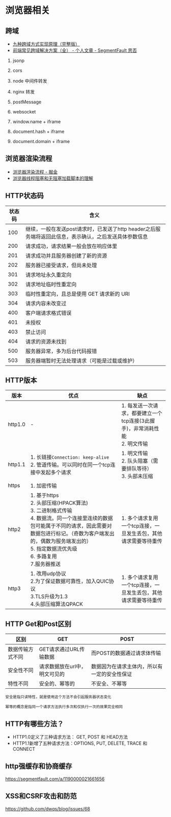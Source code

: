 <!--
 * @Author       : HyFun
 * @Date         : 2021-07-22 22:26:31
 * @Description  :
 * @LastEditors  : HyFun
 * @LastEditTime : 2021-08-24 15:14:05
-->

# 浏览器相关

## 跨域

- [九种跨域方式实现原理（完整版）](https://juejin.cn/post/6844903767226351623)
- [前端常见跨域解决方案（全） - 个人文章 - SegmentFault 思否](https://segmentfault.com/a/1190000011145364?utm_medium=referral&utm_source=tuicool)

1. jsonp

2. cors

3. node 中间件转发

4. nginx 转发

5. postMessage

6. websocket

7. window.name + iframe

8. document.hash + iframe

9. document.domain + iframe

## 浏览器渲染流程

- [浏览器渲染流程 - 掘金](https://juejin.im/post/5dcbbbbd6fb9a0606a206c14)
- [浏览器线程阻塞和无阻塞加载脚本的理解](https://segmentfault.com/a/1190000006143086)

## HTTP状态码

| 状态码 | 含义 |
| - | - |
| 100 | 继续，一般在发送post请求时，已发送了http header之后服务端将返回此信息，表示确认，之后发送具体参数信息 |
| 200 | 请求成功，请求结果一般会放在响应体里 |
| 201 | 请求成功并且服务器创建了新的资源 |
| 202 | 服务器已接受请求，但尚未处理 |
| 301 | 请求地址永久重定向 |
| 302 | 请求地址临时性重定向 |
| 303 | 临时性重定向，且总是使用 GET 请求新的 URI |
| 304 | 请求内容未改变过 |
| 400 | 客户端请求格式错误 |
| 401 | 未授权 |
| 403 | 禁止访问 |
| 404 | 请求的资源未找到 |
| 500 | 服务器异常，多为后台代码报错 |
| 503 | 服务器端暂时无法处理请求（可能是过载或维护） |


## HTTP版本

| 版本 | 优点 | 缺点 |
| - | - | - |
| http1.0 | - | 1. 每发送一次请求，都要建立一个tcp连接(3此握手)，非常消耗性能<br> 2. 明文传输 |
| http1.1 | 1. 长链接`Connection: keep-alive`<br>2. 管道传输。可以同时在同一个tcp连接中发起多个请求 | 1. 明文传输<br>2. 队头阻塞（需要排队等待）<br>3. 头部未压缩 |
| https | 1. 加密传输 |  |
| http2 | 1. 基于https<br>2. 头部压缩(HPACK算法) <br>3. 二进制格式传输<br>4. 数据流。同一个连接里连续的数据包可能属于不同的请求，因此需要对数据包进行标记。（奇数为客户端发出的，偶数为服务端发出的）<br>5. 指定数据流优先级<br>6. 多路复用<br>7.服务器推送 | 1. 多个请求复用一个tcp连接，一旦发生丢包，其他请求需要等待重传 |
| http3 | 1. 改用udp协议<br>2.为了保证数据可靠性，加入QUIC协议<br>3.TLS升级为1.3<br>4.头部压缩算法QPACK | 1. 多个请求复用一个tcp连接，一旦发生丢包，其他请求需要等待重传 |

## HTTP Get和Post区别
| 区别 | GET | POST |
| - | - | - |
| 数据传输方式不同 | GET请求通过URL传输数据 | 而POST的数据通过请求体传输 |
| 安全性不同 | 请求数据放在url中，明文可见的 | 数据因为在请求主体内，所以有一定的安全性保证 |
| 特性不同 | 安全的、幂等的 | 不安全、不幂等 |

`安全是指只读特性，就是使用这个方法不会引起服务器状态变化`

`幂等的概念是指同一个请求方法执行多次和仅执行一次的效果完全相同`

## HTTP有哪些方法？
- HTTP1.0定义了三种请求方法： GET, POST 和 HEAD方法
- HTTP1.1新增了五种请求方法：OPTIONS, PUT, DELETE, TRACE 和 CONNECT

## http强缓存和协商缓存

https://segmentfault.com/a/1190000021661656

## XSS和CSRF攻击和防范

https://github.com/dwqs/blog/issues/68